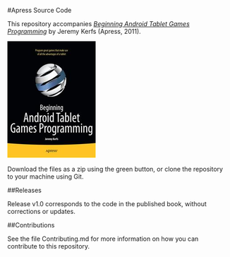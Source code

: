 #Apress Source Code

This repository accompanies [*Beginning Android Tablet Games Programming*](http://www.apress.com/9781430238522) by Jeremy Kerfs (Apress, 2011).

![Cover image](9781430238522.jpg)

Download the files as a zip using the green button, or clone the repository to your machine using Git.

##Releases

Release v1.0 corresponds to the code in the published book, without corrections or updates.

##Contributions

See the file Contributing.md for more information on how you can contribute to this repository.
